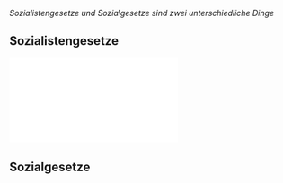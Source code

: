 *Sozialistengesetze und Sozialgesetze sind zwei unterschiedliche Dinge*
## Sozialistengesetze


![../../../../misc/Media/4. Sozialistengesetze.pdf](../../../../../docs/images/4.%20Sozialistengesetze.pdf)


## Sozialgesetze 

